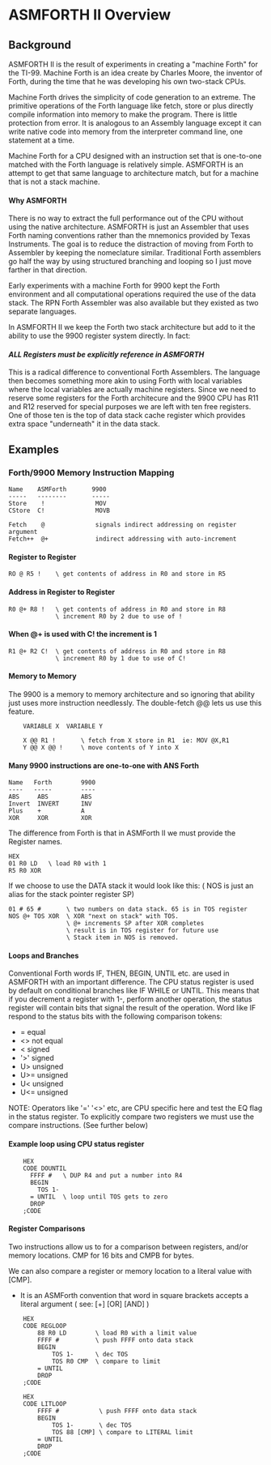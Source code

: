 # ASMFORTH II Overview

## Background
ASMFORTH II is the result of experiments in creating a "machine Forth" for the TI-99. Machine Forth is an idea create by Charles Moore, the inventor of Forth, during the time that he was developing his own two-stack CPUs.

Machine Forth drives the simplicity of code generation to an extreme. The primitive operations of the Forth language like fetch, store or plus directly compile information into memory to make the program. There is little protection from error. It is analogous to an Assembly language except it can write native code into memory from the interpreter command line, one statement at a time. 

Machine Forth for a CPU designed with an instruction set that is one-to-one matched with the Forth language is relatively simple. ASMFORTH is an attempt to get that same language to architecture match, but for a machine that is not a stack machine. 

#### Why ASMFORTH
There is no way to extract the full performance out of the CPU without using the native architecture. ASMFORTH is just an Assembler that uses Forth naming conventions rather than the mnemonics provided by Texas Instruments. The goal is to reduce the distraction of moving from Forth to Assembler by keeping the nomeclature similar. Traditional Forth assemblers go half the way by using structured branching and looping so I just move farther in that direction. 

Early experiments with a machine Forth for 9900 kept the Forth environment and all computational operations required the use of the data stack. The RPN Forth Assembler was also available but they existed as two separate languages.

In ASMFORTH II we keep the Forth two stack architecture but add to it the ability to use the 9900 register system directly. 
In fact:

#### *ALL Registers must be explicitly reference in ASMFORTH*

This is a radical difference to conventional Forth Assemblers. 
The language then becomes something more akin to using Forth with local variables where the local variables are actually machine registers.  Since we need to reserve some registers for the Forth architecure and the 9900 CPU has R11 and R12 reserved for special purposes we are left with ten free registers. One of those ten is the top of data stack cache register which provides extra space "underneath" it in the data stack. 

## Examples

### Forth/9900 Memory Instruction Mapping

    Name    ASMForth       9900 
    -----   --------       -----
    Store    !              MOV 
    CStore  C!              MOVB 

    Fetch    @              signals indirect addressing on register argument
    Fetch++  @+             indirect addressing with auto-increment 


#### Register to Register 
    RO @ R5 !    \ get contents of address in R0 and store in R5 

#### Address in Register to Register     
    R0 @+ R8 !   \ get contents of address in R0 and store in R8
                 \ increment R0 by 2 due to use of !  

#### When @+ is used with C! the increment is 1 

    R1 @+ R2 C!  \ get contents of address in R0 and store in R8
                 \ increment R0 by 1 due to use of C!

#### Memory to Memory 
The 9900 is a memory to memory architecture and so ignoring that ability just uses more instruction needlessly. The double-fetch @@ lets us use this feature.

```
    VARIABLE X  VARIABLE Y

    X @@ R1 !       \ fetch from X store in R1  ie: MOV @X,R1 
    Y @@ X @@ !     \ move contents of Y into X 
```


#### Many 9900 instructions are one-to-one with ANS Forth

    Name   Forth        9900
    ----   -----        ----
    ABS     ABS         ABS 
    Invert  INVERT      INV 
    Plus    +           A 
    XOR     XOR         XOR 

The difference from Forth is that in ASMForth II we must provide the Register names.

    HEX
    01 R0 LD   \ load R0 with 1 
    R5 R0 XOR  

If we choose to use the DATA stack it would look like this:
( NOS is just an alias for the stack pointer register SP)

    01 # 65 #       \ two numbers on data stack. 65 is in TOS register 
    NOS @+ TOS XOR  \ XOR "next on stack" with TOS. 
                    \ @+ increments SP after XOR completes
                    \ result is in TOS register for future use 
                    \ Stack item in NOS is removed. 

#### Loops and Branches 

Conventional Forth words IF, THEN, BEGIN, UNTIL etc. are used in ASMFORTH with an important difference. The CPU status register is used by default on conditional branches like IF WHILE or UNTIL.  This means that if you decrement a register with 1-, perform another operation, the status register will contain bits that signal the result of the operation. Word like IF respond to the status bits with the following comparison tokens: 
-  =      equal 
-  <>     not equal 
-  <      signed
-  '>'    signed 
-  U>     unsigned  
-  U>=    unsigned 
-  U<     unsigned 
-  U<=    unsigned 

NOTE: Operators like '='  '<>' etc, are CPU specific here and test the EQ flag in the status register. To explicitly compare two registers we must use the compare instructions. (See further below)   

####  Example loop using CPU status register
```
    HEX
    CODE DOUNTIL 
      FFFF #   \ DUP R4 and put a number into R4
      BEGIN
        TOS 1-
      = UNTIL  \ loop until TOS gets to zero 
      DROP
    ;CODE

```

#### Register Comparisons

Two instructions allow us to for a comparison between registers, and/or memory locations.  CMP for 16 bits and CMPB for bytes.

We can also compare a register or memory location to a literal value with 
[CMP].  

* It is an ASMForth convention that word in square brackets accepts a literal argument ( see: [+] [OR] [AND] )

```    
    HEX
    CODE REGLOOP 
        88 R0 LD        \ load R0 with a limit value 
        FFFF #          \ push FFFF onto data stack 
        BEGIN
            TOS 1-      \ dec TOS 
            TOS R0 CMP  \ compare to limit 
        = UNTIL 
        DROP 
    ;CODE 

    HEX
    CODE LITLOOP  
        FFFF #           \ push FFFF onto data stack 
        BEGIN
            TOS 1-       \ dec TOS 
            TOS 88 [CMP] \ compare to LITERAL limit 
        = UNTIL 
        DROP 
    ;CODE 
```



